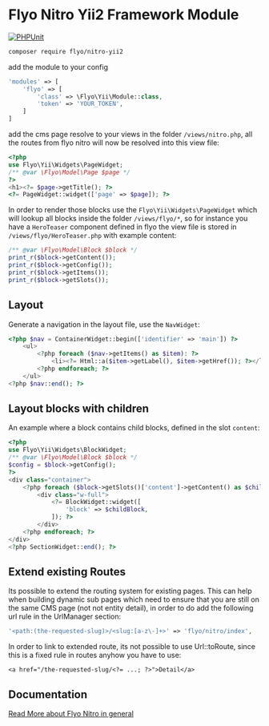 # Flyo Nitro Yii2 Framework Module

[![PHPUnit](https://github.com/flyocloud/nitro-yii2/actions/workflows/phpunit.yml/badge.svg)](https://github.com/flyocloud/nitro-yii2/actions/workflows/phpunit.yml)

```sh
composer require flyo/nitro-yii2
```

add the module to your config

```php
'modules' => [
    'flyo' => [
        'class' => \Flyo\Yii\Module::class,
        'token' => 'YOUR_TOKEN',
    ]
]
```

add the cms page resolve to your views in the folder `/views/nitro.php`, all the routes from flyo nitro will now be resolved into this view file:

```php
<?php
use Flyo\Yii\Widgets\PageWidget;
/** @var \Flyo\Model\Page $page */
?>
<h1><?= $page->getTitle(); ?>
<?= PageWidget::widget(['page' => $page]); ?>
```

In order to render those blocks use the `Flyo\Yii\Widgets\PageWidget` which will lookup all blocks inside the folder `/views/flyo/*`, so for instance you have a `HeroTeaser` component defined in flyo the view file is stored in `/views/flyo/HeroTeaser.php` with example content:

```php
/** @var \Flyo\Model\Block $block */
print_r($block->getContent());
print_r($block->getConfig());
print_r($block->getItems());
print_r($block->getSlots());
```

## Layout

Generate a navigation in the layout file, use the `NavWidget`:

```php
<?php $nav = ContainerWidget::begin(['identifier' => 'main']) ?>
    <ul>
        <?php foreach ($nav->getItems() as $item): ?>
            <li><?= Html::a($item->getLabel(), $item->getHref()); ?></li>
        <?php endforeach; ?>
    </ul>
<?php $nav::end(); ?>
```

## Layout blocks with children

An example where a block contains child blocks, defined in the slot `content`:

```php
<?php
use Flyo\Yii\Widgets\BlockWidget;
/** @var \Flyo\Model\Block $block */
$config = $block->getConfig();
?>
<div class="container">
    <?php foreach ($block->getSlots()['content']->getContent() as $childBlock): ?>
        <div class="w-full">
            <?= BlockWidget::widget([
                'block' => $childBlock,
            ]); ?>
        </div>
    <?php endforeach; ?>
</div>
<?php SectionWidget::end(); ?>
```

## Extend existing Routes

Its possible to extend the routing system for existing pages. This can help when building dynamic sub pages which need to ensure that you are still on the same CMS page (not not entity detail), in order to do add the following url rule in the UrlManager section:

```php
'<path:(the-requested-slug)>/<slug:[a-z\-]+>' => 'flyo/nitro/index',
```

In order to link to extended route, its not possible to use Url::toRoute, since this is a fixed rule in routes anyhow you have to use:

```
<a href="/the-requested-slug/<?= ...; ?>">Detail</a>
```

## Documentation

[Read More about Flyo Nitro in general](https://dev.flyo.cloud/nitro)
